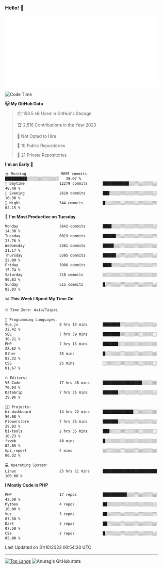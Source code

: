 ### Hello! 👋

![Metrics](/metrics.classic.svg)

<!--START_SECTION:waka-->
![Code Time](http://img.shields.io/badge/Code%20Time-748%20hrs%2028%20mins-blue)

**🐱 My GitHub Data** 

> 📦 156.5 kB Used in GitHub's Storage 
 > 
> 🏆 2,516 Contributions in the Year 2023
 > 
> 🚫 Not Opted to Hire
 > 
> 📜 10 Public Repositories 
 > 
> 🔑 21 Private Repositories 
 > 
**I'm an Early 🐤** 

```text
🌞 Morning                9895 commits        ██████████░░░░░░░░░░░░░░░   39.07 % 
🌆 Daytime                12279 commits       ████████████░░░░░░░░░░░░░   48.48 % 
🌃 Evening                2610 commits        ███░░░░░░░░░░░░░░░░░░░░░░   10.30 % 
🌙 Night                  544 commits         █░░░░░░░░░░░░░░░░░░░░░░░░   02.15 % 
```
📅 **I'm Most Productive on Tuesday** 

```text
Monday                   3642 commits        ████░░░░░░░░░░░░░░░░░░░░░   14.38 % 
Tuesday                  6019 commits        ██████░░░░░░░░░░░░░░░░░░░   23.76 % 
Wednesday                5361 commits        █████░░░░░░░░░░░░░░░░░░░░   21.17 % 
Thursday                 5595 commits        ██████░░░░░░░░░░░░░░░░░░░   22.09 % 
Friday                   3986 commits        ████░░░░░░░░░░░░░░░░░░░░░   15.74 % 
Saturday                 210 commits         ░░░░░░░░░░░░░░░░░░░░░░░░░   00.83 % 
Sunday                   515 commits         █░░░░░░░░░░░░░░░░░░░░░░░░   02.03 % 
```


📊 **This Week I Spent My Time On** 

```text
🕑︎ Time Zone: Asia/Taipei

💬 Programming Languages: 
Vue.js                   8 hrs 13 mins       ████████░░░░░░░░░░░░░░░░░   32.42 % 
SQL                      7 hrs 39 mins       ████████░░░░░░░░░░░░░░░░░   30.21 % 
PHP                      7 hrs 15 mins       ███████░░░░░░░░░░░░░░░░░░   28.62 % 
Other                    35 mins             █░░░░░░░░░░░░░░░░░░░░░░░░   02.32 % 
CSS                      25 mins             ░░░░░░░░░░░░░░░░░░░░░░░░░   01.67 % 

🔥 Editors: 
VS Code                  17 hrs 45 mins      ██████████████████░░░░░░░   70.04 % 
DataGrip                 7 hrs 35 mins       ███████░░░░░░░░░░░░░░░░░░   29.96 % 

🐱‍💻 Projects: 
bi-dashboard             14 hrs 22 mins      ██████████████░░░░░░░░░░░   56.68 % 
Flowerstore              7 hrs 35 mins       ███████░░░░░░░░░░░░░░░░░░   29.93 % 
bi-tools                 2 hrs 35 mins       ███░░░░░░░░░░░░░░░░░░░░░░   10.23 % 
fsweb                    40 mins             █░░░░░░░░░░░░░░░░░░░░░░░░   02.65 % 
kpi_report               4 mins              ░░░░░░░░░░░░░░░░░░░░░░░░░   00.32 % 

💻 Operating System: 
Linux                    25 hrs 21 mins      █████████████████████████   100.00 % 
```

**I Mostly Code in PHP** 

```text
PHP                      17 repos            ███████████░░░░░░░░░░░░░░   42.50 % 
Python                   4 repos             ██░░░░░░░░░░░░░░░░░░░░░░░   10.00 % 
Vue                      3 repos             ██░░░░░░░░░░░░░░░░░░░░░░░   07.50 % 
Dart                     3 repos             ██░░░░░░░░░░░░░░░░░░░░░░░   07.50 % 
CSS                      2 repos             █░░░░░░░░░░░░░░░░░░░░░░░░   05.00 % 
```




 Last Updated on 31/10/2023 00:54:30 UTC
<!--END_SECTION:waka-->

<hr>

<span style="display:inline-block">[![Top Langs](https://github-readme-stats.vercel.app/api/top-langs/?username=maureendadap&layout=compact&theme=transparent)](https://github.com/anuraghazra/github-readme-stats)</span>
<span style="display:inline-block">![Anurag's GitHub stats](https://github-readme-stats.vercel.app/api?username=maureendadap&show_icons=true&theme=transparent&count_private=true)</span>

<!--
**MaureenDadap/maureendadap** is a ✨ _special_ ✨ repository because its `README.md` (this file) appears on your GitHub profile.

Here are some ideas to get you started:

- 🔭 I’m currently working on ...
- 🌱 I’m currently learning ...
- 👯 I’m looking to collaborate on ...
- 🤔 I’m looking for help with ...
- 💬 Ask me about ...
- 📫 How to reach me: ...
- 😄 Pronouns: ...
- ⚡ Fun fact: ...
-->
